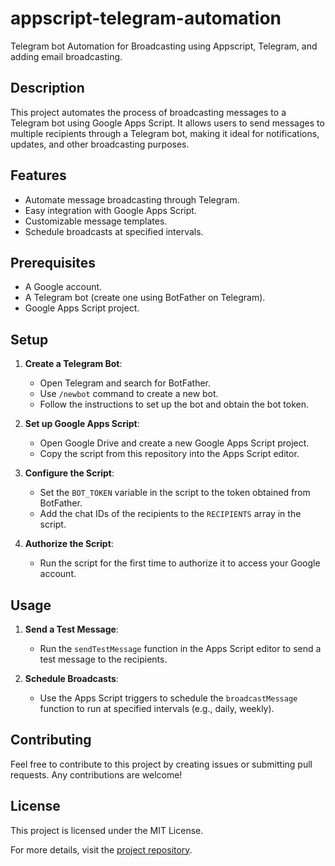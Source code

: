 # appscript-telegram-automation

Telegram bot Automation for Broadcasting using Appscript, Telegram, and adding email broadcasting.

## Description

This project automates the process of broadcasting messages to a Telegram bot using Google Apps Script. It allows users to send messages to multiple recipients through a Telegram bot, making it ideal for notifications, updates, and other broadcasting purposes.

## Features

- Automate message broadcasting through Telegram.
- Easy integration with Google Apps Script.
- Customizable message templates.
- Schedule broadcasts at specified intervals.

## Prerequisites

- A Google account.
- A Telegram bot (create one using BotFather on Telegram).
- Google Apps Script project.

## Setup

1. **Create a Telegram Bot**:
   - Open Telegram and search for BotFather.
   - Use `/newbot` command to create a new bot.
   - Follow the instructions to set up the bot and obtain the bot token.

2. **Set up Google Apps Script**:
   - Open Google Drive and create a new Google Apps Script project.
   - Copy the script from this repository into the Apps Script editor.

3. **Configure the Script**:
   - Set the `BOT_TOKEN` variable in the script to the token obtained from BotFather.
   - Add the chat IDs of the recipients to the `RECIPIENTS` array in the script.

4. **Authorize the Script**:
   - Run the script for the first time to authorize it to access your Google account.

## Usage

1. **Send a Test Message**:
   - Run the `sendTestMessage` function in the Apps Script editor to send a test message to the recipients.

2. **Schedule Broadcasts**:
   - Use the Apps Script triggers to schedule the `broadcastMessage` function to run at specified intervals (e.g., daily, weekly).

## Contributing

Feel free to contribute to this project by creating issues or submitting pull requests. Any contributions are welcome!

## License

This project is licensed under the MIT License.

For more details, visit the [project repository](https://github.com/lisaadnr/appscript-telegram-automation).
